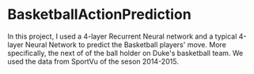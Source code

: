 # BasketballActionPrediction
In this project, I used a 4-layer Recurrent Neural network and a typical 4-layer Neural Network to predict the Basketball players' move. More specifically, the next of of the ball holder on Duke's basketball team. We used the data from SportVu of the seson 2014-2015. 
